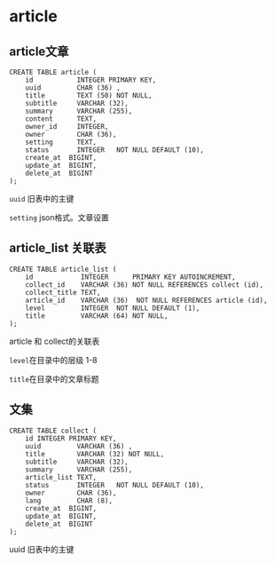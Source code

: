 # article

## article文章
```table
CREATE TABLE article (
    id           INTEGER PRIMARY KEY,
    uuid         CHAR (36) ,
    title        TEXT (50) NOT NULL,
    subtitle     VARCHAR (32),
    summary      VARCHAR (255),
    content      TEXT,
    owner_id     INTEGER,
    owner        CHAR (36),
    setting      TEXT,
    status       INTEGER   NOT NULL DEFAULT (10),
    create_at  BIGINT,
    update_at  BIGINT,
    delete_at  BIGINT
);

```
`uuid` 旧表中的主键 

`setting` json格式。文章设置

## article_list 关联表
```table
CREATE TABLE article_list (
    id            INTEGER      PRIMARY KEY AUTOINCREMENT,
    collect_id    VARCHAR (36) NOT NULL REFERENCES collect (id),
    collect_title TEXT,
    article_id    VARCHAR (36)  NOT NULL REFERENCES article (id),
    level         INTEGER  NOT NULL DEFAULT (1),
    title         VARCHAR (64) NOT NULL,
);
```
article 和 collect的关联表

`level`在目录中的层级 1-8

`title`在目录中的文章标题

## 文集
```table
CREATE TABLE collect (
    id INTEGER PRIMARY KEY,
    uuid         VARCHAR (36) ,
    title        VARCHAR (32) NOT NULL,
    subtitle     VARCHAR (32),
    summary      VARCHAR (255),
    article_list TEXT,
    status       INTEGER   NOT NULL DEFAULT (10),
    owner        CHAR (36),
    lang         CHAR (8),
    create_at  BIGINT,
    update_at  BIGINT,
    delete_at  BIGINT
);
```

uuid 旧表中的主键 